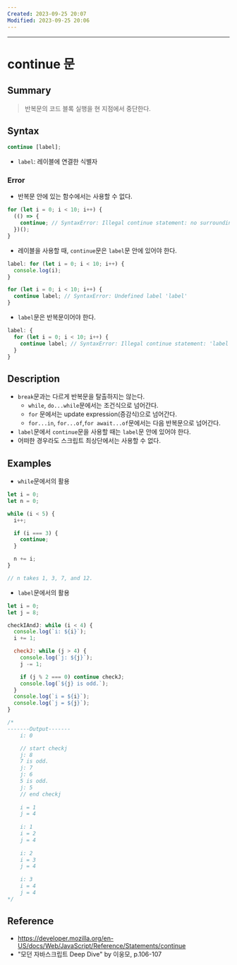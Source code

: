 ```yaml
---
Created: 2023-09-25 20:07
Modified: 2023-09-25 20:06
---
```

---
# continue 문
## Summary
> 반복문의 코드 블록 실행을 현 지점에서 중단한다.
## Syntax
```js
continue [label];
```

- `label`: 레이블에 연결한 식별자
### Error
- 반복문 안에 있는 함수에서는 사용할 수 없다.
```js
for (let i = 0; i < 10; i++) {
  (() => {
    continue; // SyntaxError: Illegal continue statement: no surrounding iteration statement
  })();
}
```
- 레이블을 사용할 때, `continue`문은 `label`문 안에 있어야 한다.
```js
label: for (let i = 0; i < 10; i++) {
  console.log(i);
}

for (let i = 0; i < 10; i++) {
  continue label; // SyntaxError: Undefined label 'label'
}
```
- `label`문은 반복문이어야 한다.
```js
label: {
  for (let i = 0; i < 10; i++) {
    continue label; // SyntaxError: Illegal continue statement: 'label' does not denote an iteration statement
  }
}
```
## Description
- `break`문과는 다르게 반복문을 탈출하지는 않는다.
    - `while`, `do...while`문에서는 조건식으로 넘어간다.
    - `for` 문에서는 update expression(증감식)으로 넘어간다.
    - `for...in`, `for...of`,`for await...of`문에서는 다음 반복문으로 넘어간다.
- `label`문에서 `continue`문을 사용할 때는 `label`문 안에 있어야 한다.
- 어떠한 경우라도 스크립트 최상단에서는 사용할 수 없다.
## Examples
- `while`문에서의 활용
```js
let i = 0;
let n = 0;

while (i < 5) {
  i++;

  if (i === 3) {
    continue;
  }

  n += i;
}

// n takes 1, 3, 7, and 12.
```
- `label`문에서의 활용
```js
let i = 0;
let j = 8;

checkIAndJ: while (i < 4) {
  console.log(`i: ${i}`);
  i += 1;

  checkJ: while (j > 4) {
    console.log(`j: ${j}`);
    j -= 1;

    if (j % 2 === 0) continue checkJ;
    console.log(`${j} is odd.`);
  }
  console.log(`i = ${i}`);
  console.log(`j = ${j}`);
}

/*
-------Output-------
	i: 0

	// start checkj
	j: 8
	7 is odd.
	j: 7
	j: 6
	5 is odd.
	j: 5
	// end checkj
	
	i = 1
	j = 4
	
	i: 1
	i = 2
	j = 4
	
	i: 2
	i = 3
	j = 4
	
	i: 3
	i = 4
	j = 4
*/
```
## Reference
- https://developer.mozilla.org/en-US/docs/Web/JavaScript/Reference/Statements/continue
- "모던 자바스크립트 Deep Dive" by 이웅모, p.106-107